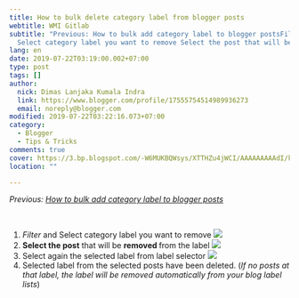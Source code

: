 ```yaml
---
title: How to bulk delete category label from blogger posts
webtitle: WMI Gitlab
subtitle: "Previous: How to bulk add category label to blogger postsFilter and
  Select category label you want to remove Select the post that will be"
lang: en
date: 2019-07-22T03:19:00.002+07:00
type: post
tags: []
author:
  nick: Dimas Lanjaka Kumala Indra
  link: https://www.blogger.com/profile/17555754514989936273
  email: noreply@blogger.com
modified: 2019-07-22T03:22:16.073+07:00
category:
  - Blogger
  - Tips & Tricks
comments: true
cover: https://3.bp.blogspot.com/-W6MUKBQWsys/XTTHZu4jWCI/AAAAAAAAAdI/kShJnPPkBgIWriKW2AAXvnH41q4-R2DhQCLcBGAs/s1600/Screenshot_4.png
location: ""

---
```


<div dir="ltr" trbidi="on"><p><i>Previous: <a href="https://blog.akarmas.com/2019/07/how-to-bulk-add-posts-category-label.html" rel="noopener noreferer nofollow">How to bulk add category label to blogger posts</a></i></p><br><ol><li><i>Filter</i> and Select category label you want to remove <a href="https://3.bp.blogspot.com/-W6MUKBQWsys/XTTHZu4jWCI/AAAAAAAAAdI/kShJnPPkBgIWriKW2AAXvnH41q4-R2DhQCLcBGAs/s1600/Screenshot_4.png" imageanchor="1" rel="noopener noreferer nofollow"><img border="0" src="https://3.bp.blogspot.com/-W6MUKBQWsys/XTTHZu4jWCI/AAAAAAAAAdI/kShJnPPkBgIWriKW2AAXvnH41q4-R2DhQCLcBGAs/s1600/Screenshot_4.png" data-original-width="1363" data-original-height="595"></a></li><li><b>Select the post</b> that will be <b>removed </b>from the label <img border="0" src="https://3.bp.blogspot.com/-43zGiVgY4Fk/XTTHOVXzg_I/AAAAAAAAAdE/mo_hABpl43YcelluUTcohR6K_oFTWEp9wCLcBGAs/s1600/Screenshot_5.png"></li><li>Select again the selected label from label selector <img border="0" src="https://2.bp.blogspot.com/-hwB2UcHi24w/XTTIWXqs4YI/AAAAAAAAAdk/UtOgg6ikCQ0LVaePFIq6vuDnEJj4flrugCLcBGAs/s1600/Screenshot_6.png" data-original-width="1351" data-original-height="622"></li><li>Selected label from the selected posts have been deleted. (<i>If no posts at that label, the label will be removed automatically from your blog label lists</i>)</li></ol></div>